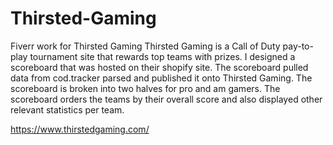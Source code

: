 # Thirsted-Gaming
Fiverr work for Thirsted Gaming
Thirsted Gaming is a Call of Duty pay-to-play tournament site that rewards top teams with prizes. 
I designed a scoreboard that was hosted on their shopify site. The scoreboard pulled data from cod.tracker parsed and published it onto Thirsted Gaming. 
The scoreboard is broken into two halves for pro and am gamers. The scoreboard orders the teams by their overall score and also displayed other relevant statistics per team.

https://www.thirstedgaming.com/
